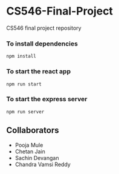 # CS546-Final-Project
CS546 final project repository


### To install dependencies
```
npm install
```

### To start the react app
```
npm run start
```

### To start the express server
```
npm run server
```

## Collaborators
* Pooja Mule
* Chetan Jain
* Sachin Devangan
* Chandra Vamsi Reddy